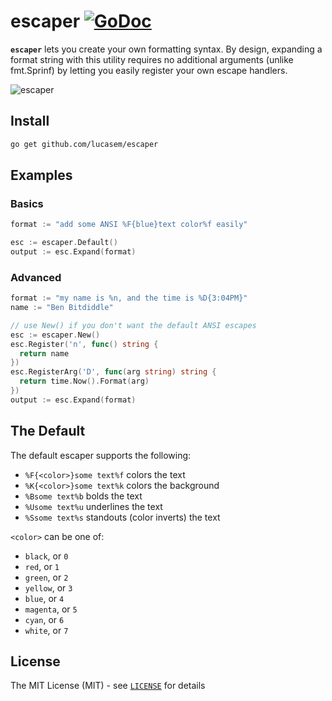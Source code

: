 # escaper [![GoDoc](http://img.shields.io/badge/go-documentation-blue.svg?style=flat_square)](http://godoc.org/github.com/lucasem/escaper)

**`escaper`** lets you create your own formatting syntax. By design,
expanding a format string with this utility requires no additional arguments
(unlike fmt.Sprinf) by letting you easily register your own escape handlers.

![escaper](http://i.imgur.com/qAAPq5y.png)

## Install

```bash
go get github.com/lucasem/escaper
```

## Examples

### Basics

```go
format := "add some ANSI %F{blue}text color%f easily"

esc := escaper.Default()
output := esc.Expand(format)
```

### Advanced

```go
format := "my name is %n, and the time is %D{3:04PM}"
name := "Ben Bitdiddle"

// use New() if you don't want the default ANSI escapes
esc := escaper.New()
esc.Register('n', func() string {
  return name
})
esc.RegisterArg('D', func(arg string) string {
  return time.Now().Format(arg)
})
output := esc.Expand(format)
```

## The Default

The default escaper supports the following:
- `%F{<color>}some text%f` colors the text
- `%K{<color>}some text%k` colors the background
- `%Bsome text%b` bolds the text
- `%Usome text%u` underlines the text
- `%Ssome text%s` standouts (color inverts) the text

`<color>` can be one of:
- `black`, or `0`
- `red`, or `1`
- `green`, or `2`
- `yellow`, or `3`
- `blue`, or `4`
- `magenta`, or `5`
- `cyan`, or `6`
- `white`, or `7`

## License

The MIT License (MIT) - see [`LICENSE`](https://github.com/lucasem/escaper/blob/master/LICENSE) for details
